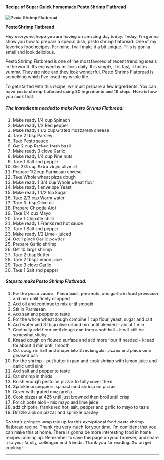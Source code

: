             

#### Recipe of Super Quick Homemade Pesto Shrimp Flatbread

![Pesto Shrimp Flatbread](https://img-global.cpcdn.com/recipes/5385411712516096/751x532cq70/pesto-shrimp-flatbread-recipe-main-photo.jpg)

**Pesto Shrimp Flatbread**

Hey everyone, hope you are having an amazing day today. Today, I’m gonna show you how to prepare a special dish, pesto shrimp flatbread. One of my favorites food recipes. For mine, I will make it a bit unique. This is gonna smell and look delicious.

Pesto Shrimp Flatbread is one of the most favored of recent trending meals in the world. It’s enjoyed by millions daily. It is simple, it is fast, it tastes yummy. They are nice and they look wonderful. Pesto Shrimp Flatbread is something which I’ve loved my whole life.

To get started with this recipe, we must prepare a few ingredients. You can have pesto shrimp flatbread using 30 ingredients and 19 steps. Here is how you cook that.

##### The ingredients needed to make Pesto Shrimp Flatbread:

1.  Make ready 1/4 cup Spinach
2.  Make ready 1/2 Red pepper
3.  Make ready 1 1/2 cup Grated mozzarella cheese
4.  Take 2 tbsp Parsley
5.  Take Pesto sauce
6.  Get 2 cup Packed fresh basil
7.  Make ready 3 clove Garlic
8.  Make ready 1/4 cup Pine nuts
9.  Take 1 Salt and pepper
10.  Get 2/3 cup Extra virgin olive oil
11.  Prepare 1/2 cup Parmesan cheese
12.  Take Whole wheat pizza dough
13.  Make ready 1 3/4 cup Whole wheat flour
14.  Make ready 1 envelope Yeast
15.  Make ready 1 1/2 tsp Sugar
16.  Take 2/3 cup Warm water
17.  Take 3 tbsp Olive oil
18.  Prepare Chipotle Aioli
19.  Take 1/4 cup Mayo
20.  Take 1 Chipotle chilli
21.  Make ready 1 Franks red hot sauce
22.  Take 1 Salt and pepper
23.  Make ready 1/2 Lime - juiced
24.  Get 1 pinch Garlic powder
25.  Prepare Garlic shrimp
26.  Get 10 large shrimp
27.  Take 2 tbsp Butter
28.  Take 2 tbsp Lemon juice
29.  Take 3 clove Garlic
30.  Take 1 Salt and pepper

##### Steps to make Pesto Shrimp Flatbread:

1.  For the pesto sauce - Place basil, pine nuts, and garlic in food processor and mix until finely chopped
2.  Add oil and continue to mix until smooth
3.  Stir in Parmesan
4.  Add salt and pepper to taste
5.  For the whole wheat dough combine 1 cup flour, yeast, sugar and salt
6.  Add water and 3 tbsp olive oil and mix until blended - about 1 min
7.  Gradually add flour until dough can form a soft ball - it will still be somewhat sticky
8.  Knead dough on floured surface and add more flour if needed - knead for about 4 min until smooth
9.  Cut dough in half and shape into 2 rectangular pizzas and place on a greased pan
10.  For the shrimp - put butter in pan and cook shrimp with lemon juice and garlic until pink
11.  Add salt and pepper to taste
12.  Cut shrimp in thirds
13.  Brush enough pesto on pizzas to fully cover them
14.  Sprinkle on peppers, spinach and shrimp on pizzas
15.  Cover with grated mozzarella
16.  Cook pizzas at 425 until just browned then broil until crisp
17.  For chipotle aioli - mix mayo and lime juice
18.  add chipotle, franks red hot, salt, pepper and garlic to mayo to taste
19.  Drizzle aioli on pizzas and sprinkle parsley

So that’s going to wrap this up for this exceptional food pesto shrimp flatbread recipe. Thank you very much for your time. I’m confident that you can make this at home. There is gonna be more interesting food in home recipes coming up. Remember to save this page on your browser, and share it to your family, colleague and friends. Thank you for reading. Go on get cooking!

* * *